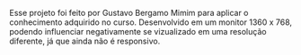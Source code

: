 Esse projeto foi feito por Gustavo Bergamo Mimim para aplicar o conhecimento adquirido no curso. Desenvolvido em um monitor 1360 x 768, podendo influenciar negativamente se vizualizado em uma resolução diferente, já que ainda não é responsivo.